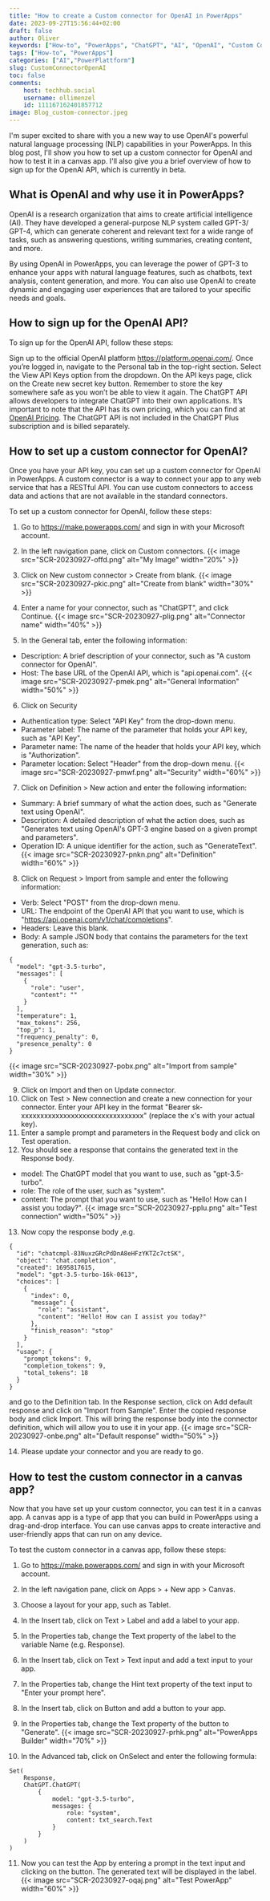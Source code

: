 ```yaml
---
title: "How to create a Custom connector for OpenAI in PowerApps"
date: 2023-09-27T15:56:44+02:00
draft: false
author: Oliver
keywords: ["How-to", "PowerApps", "ChatGPT", "AI", "OpenAI", "Custom Connector"]
tags: ["How-to", "PowerApps"]
categories: ["AI","PowerPlattform"]
slug: CustomConnectorOpenAI
toc: false
comments:
    host: techhub.social
    username: ollimenzel
    id: 111167162401857712
image: Blog_custom-connector.jpeg
---
```

I'm super excited to share with you a new way to use OpenAI's powerful natural language processing (NLP) capabilities in your PowerApps. In this blog post, I'll show you how to set up a custom connector for OpenAI and how to test it in a canvas app. I'll also give you a brief overview of how to sign up for the OpenAI API, which is currently in beta.

## What is OpenAI and why use it in PowerApps?

OpenAI is a research organization that aims to create artificial intelligence (AI). They have developed a general-purpose NLP system called GPT-3/ GPT-4, which can generate coherent and relevant text for a wide range of tasks, such as answering questions, writing summaries, creating content, and more.

By using OpenAI in PowerApps, you can leverage the power of GPT-3 to enhance your apps with natural language features, such as chatbots, text analysis, content generation, and more. You can also use OpenAI to create dynamic and engaging user experiences that are tailored to your specific needs and goals.

## How to sign up for the OpenAI API?

To sign up for the OpenAI API, follow these steps:

Sign up to the official OpenAI platform https://platform.openai.com/.
Once you’re logged in, navigate to the Personal tab in the top-right section.
Select the View API Keys option from the dropdown.
On the API keys page, click on the Create new secret key button. Remember to store the key somewhere safe as you won’t be able to view it again.
The ChatGPT API allows developers to integrate ChatGPT into their own applications. It’s important to note that the API has its own pricing, which you can find at [OpenAI Pricing](https://openai.com/pricing). The ChatGPT API is not included in the ChatGPT Plus subscription and is billed separately.

## How to set up a custom connector for OpenAI?

Once you have your API key, you can set up a custom connector for OpenAI in PowerApps. A custom connector is a way to connect your app to any web service that has a RESTful API. You can use custom connectors to access data and actions that are not available in the standard connectors.

To set up a custom connector for OpenAI, follow these steps:

1. Go to https://make.powerapps.com/ and sign in with your Microsoft account.
2. In the left navigation pane, click on Custom connectors.
{{< image src="SCR-20230927-offd.png" alt="My Image" width="20%" >}}
3. Click on New custom connector > Create from blank.
{{< image src="SCR-20230927-pkic.png" alt="Create from blank" width="30%" >}}

4. Enter a name for your connector, such as "ChatGPT", and click Continue.
{{< image src="SCR-20230927-plig.png" alt="Connector name" width="40%" >}}

5. In the General tab, enter the following information:

- Description: A brief description of your connector, such as "A custom connector for OpenAI".
- Host: The base URL of the OpenAI API, which is "api.openai.com".
{{< image src="SCR-20230927-pmek.png" alt="General Information" width="50%" >}}

6. Click on Security 
- Authentication type: Select "API Key" from the drop-down menu.
- Parameter label: The name of the parameter that holds your API key, such as "API Key".
- Parameter name: The name of the header that holds your API key, which is "Authorization".
- Parameter location: Select "Header" from the drop-down menu.
{{< image src="SCR-20230927-pmwf.png" alt="Security" width="60%" >}}


7. Click on Definition > New action and enter the following information:

- Summary: A brief summary of what the action does, such as "Generate text using OpenAI".
- Description: A detailed description of what the action does, such as "Generates text using OpenAI's GPT-3 engine based on a given prompt and parameters".
- Operation ID: A unique identifier for the action, such as "GenerateText".
{{< image src="SCR-20230927-pnkn.png" alt="Definition" width="60%" >}}


8. Click on Request > Import from sample and enter the following information:

- Verb: Select "POST" from the drop-down menu.
- URL: The endpoint of the OpenAI API that you want to use, which is "https://api.openai.com/v1/chat/completions".
- Headers: Leave this blank.
- Body: A sample JSON body that contains the parameters for the text generation, such as:

```
{
  "model": "gpt-3.5-turbo",
  "messages": [
    {
      "role": "user",
      "content": ""
    }
  ],
  "temperature": 1,
  "max_tokens": 256,
  "top_p": 1,
  "frequency_penalty": 0,
  "presence_penalty": 0
}
```
{{< image src="SCR-20230927-pobx.png" alt="Import from sample" width="30%" >}}


9. Click on Import and then on Update connector.
10. Click on Test > New connection and create a new connection for your connector. Enter your API key in the format "Bearer sk-xxxxxxxxxxxxxxxxxxxxxxxxxxxxxxxx" (replace the x's with your actual key).
11. Enter a sample prompt and parameters in the Request body and click on Test operation.
12. You should see a response that contains the generated text in the Response body.
- model: The ChatGPT model that you want to use, such as "gpt-3.5-turbo".
- role: The role of the user, such as "system".
- content: The prompt that you want to use, such as "Hello! How can I assist you today?".
{{< image src="SCR-20230927-pplu.png" alt="Test connection" width="50%" >}}


13. Now copy the response body ,e.g. 
```
{
  "id": "chatcmpl-83NuxzGRcPdDnA8eHFzYKTZc7ctSK",
  "object": "chat.completion",
  "created": 1695817615,
  "model": "gpt-3.5-turbo-16k-0613",
  "choices": [
    {
      "index": 0,
      "message": {
        "role": "assistant",
        "content": "Hello! How can I assist you today?"
      },
      "finish_reason": "stop"
    }
  ],
  "usage": {
    "prompt_tokens": 9,
    "completion_tokens": 9,
    "total_tokens": 18
  }
}
```
and go to the Definition tab. In the Response section, click on Add default response and click on "Import from Sample". Enter the copied response body and click Import. This will bring the response body into the connector definition, which will allow you to use it in your app.
{{< image src="SCR-20230927-onbe.png" alt="Default response" width="50%" >}}

14. Please update your connector and you are ready to go.

## How to test the custom connector in a canvas app?

Now that you have set up your custom connector, you can test it in a canvas app. A canvas app is a type of app that you can build in PowerApps using a drag-and-drop interface. You can use canvas apps to create interactive and user-friendly apps that can run on any device.

To test the custom connector in a canvas app, follow these steps:

1. Go to https://make.powerapps.com/ and sign in with your Microsoft account.
2. In the left navigation pane, click on Apps > + New app > Canvas.
3. Choose a layout for your app, such as Tablet.
4. In the Insert tab, click on Text > Label and add a label to your app.
5. In the Properties tab, change the Text property of the label to the variable Name (e.g. Response).
6. In the Insert tab, click on Text > Text input and add a text input to your app.
7. In the Properties tab, change the Hint text property of the text input to "Enter your prompt here".
8. In the Insert tab, click on Button and add a button to your app.
9. In the Properties tab, change the Text property of the button to "Generate".
{{< image src="SCR-20230927-prhk.png" alt="PowerApps Builder" width="70%" >}}

10. In the Advanced tab, click on OnSelect and enter the following formula:
```
Set(
    Response,
    ChatGPT.ChatGPT(
        {
            model: "gpt-3.5-turbo",
            messages: {
                role: "system",
                content: txt_search.Text
            }
        }
    )
)
```
11. Now you can test the App by entering a prompt in the text input and clicking on the button. The generated text will be displayed in the label.
{{< image src="SCR-20230927-oqaj.png" alt="Test PowerApp" width="60%" >}}
